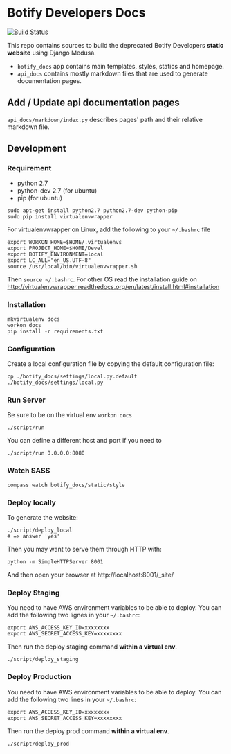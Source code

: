 # Botify Developers Docs
[![Build Status](https://travis-ci.org/botify-hq/developers-docs.svg?branch=master)](https://travis-ci.org/botify-hq/developers-docs)


This repo contains sources to build the deprecated Botify Developers **static website** using Django Medusa.

- `botify_docs` app contains main templates, styles, statics and homepage.
- `api_docs` contains mostly markdown files that are used to generate documentation pages.


## Add / Update api documentation pages

`api_docs/markdown/index.py` describes pages' path and their relative markdown file.

## Development

### Requirement
- python 2.7
- python-dev 2.7 (for ubuntu)
- pip (for ubuntu)

```SH
sudo apt-get install python2.7 python2.7-dev python-pip
sudo pip install virtualenvwrapper
```

For virtualenvwrapper on Linux, add the following to your `~/.bashrc` file

```SH
export WORKON_HOME=$HOME/.virtualenvs
export PROJECT_HOME=$HOME/Devel
export BOTIFY_ENVIRONMENT=local
export LC_ALL="en_US.UTF-8"
source /usr/local/bin/virtualenvwrapper.sh
```

Then `source ~/.bashrc`. For other OS read the installation guide on
http://virtualenvwrapper.readthedocs.org/en/latest/install.html#installation

### Installation
```SH
mkvirtualenv docs
workon docs
pip install -r requirements.txt
```

### Configuration

Create a local configuration file by copying the default configuration file:

```SH
cp ./botify_docs/settings/local.py.default ./botify_docs/settings/local.py
```

### Run Server
Be sure to be on the virtual env `workon docs`

```SH
./script/run
```

You can define a different host and port if you need to

```SH
./script/run 0.0.0.0:8080
```

### Watch SASS
```
compass watch botify_docs/static/style
```


### Deploy locally

To generate the website:
```SH
./script/deploy_local
# => answer 'yes'
```

Then you may want to serve them through HTTP with:
```SH
python -m SimpleHTTPServer 8001
```

And then open your browser at http://localhost:8001/_site/


### Deploy Staging

You need to have AWS environment variables to be able to deploy. You can add the following two lignes in your `~/.bashrc`:
```SH
export AWS_ACCESS_KEY_ID=xxxxxxxx
export AWS_SECRET_ACCESS_KEY=xxxxxxxx
```
Then run the deploy staging command **within a virtual env**.
```SH
./script/deploy_staging
```


### Deploy Production

You need to have AWS environment variables to be able to deploy. You can add the following two lines in your `~/.bashrc`:
```SH
export AWS_ACCESS_KEY_ID=xxxxxxxx
export AWS_SECRET_ACCESS_KEY=xxxxxxxx
```
Then run the deploy prod command **within a virtual env**.
```SH
./script/deploy_prod
```
